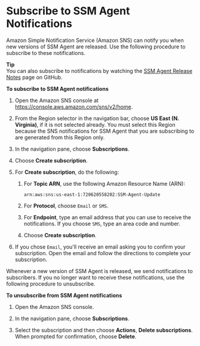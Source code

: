 # Subscribe to SSM Agent Notifications<a name="ssm-agent-subscribe-notifications"></a>

Amazon Simple Notification Service \(Amazon SNS\) can notify you when new versions of SSM Agent are released\. Use the following procedure to subscribe to these notifications\.

**Tip**  
You can also subscribe to notifications by watching the [SSM Agent Release Notes](https://github.com/aws/amazon-ssm-agent/blob/master/RELEASENOTES.md) page on GitHub\.

**To subscribe to SSM Agent notifications**

1. Open the Amazon SNS console at [https://console\.aws\.amazon\.com/sns/v2/home](https://console.aws.amazon.com/sns/v2/home)\.

1. From the Region selector in the navigation bar, choose **US East \(N\. Virginia\)**, if it is not selected already\. You must select this Region because the SNS notifications for SSM Agent that you are subscribing to are generated from this Region only\.

1. In the navigation pane, choose **Subscriptions**\.

1. Choose **Create subscription**\.

1. For **Create subscription**, do the following:

   1. For **Topic ARN**, use the following Amazon Resource Name \(ARN\):

      ```
      arn:aws:sns:us-east-1:720620558202:SSM-Agent-Update
      ```

   1. For **Protocol**, choose `Email` or `SMS`\.

   1. For **Endpoint**, type an email address that you can use to receive the notifications\. If you choose `SMS`, type an area code and number\. 

   1. Choose **Create subscription**\.

1. If you chose `Email`, you'll receive an email asking you to confirm your subscription\. Open the email and follow the directions to complete your subscription\.

Whenever a new version of SSM Agent is released, we send notifications to subscribers\. If you no longer want to receive these notifications, use the following procedure to unsubscribe\.

**To unsubscribe from SSM Agent notifications**

1. Open the Amazon SNS console\.

1. In the navigation pane, choose **Subscriptions**\.

1. Select the subscription and then choose **Actions**, **Delete subscriptions**\. When prompted for confirmation, choose **Delete**\.